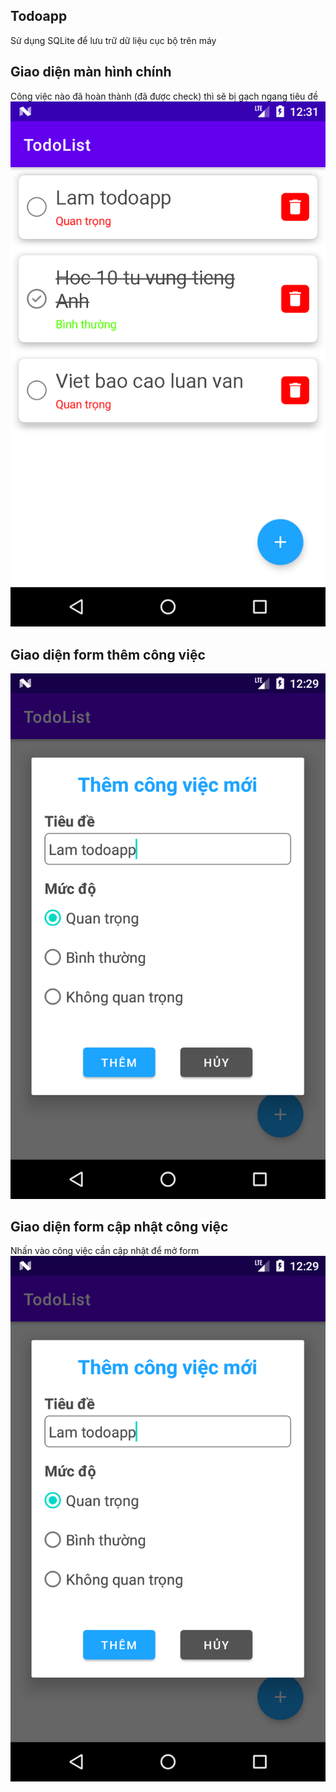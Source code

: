 ## Todoapp
Sử dụng SQLite để lưu trữ dữ liệu cục bộ trên máy

## Giao diện màn hình chính
Công việc nào đã hoàn thành (đã được check) thì sẽ bị gạch ngang tiêu đề
![Home Image](demo/Home.png)

## Giao diện form thêm công việc
![Add Form Image](demo/AddForm.png)

## Giao diện form cập nhật công việc
Nhấn vào công việc cần cập nhật để mở form
![Add Form Image](demo/AddForm.png)
